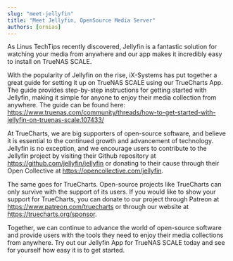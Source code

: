 ```yaml
---
slug: "meet-jellyfin"
title: "Meet Jellyfin, OpenSource Media Server"
authors: [ornias]
---
```

As Linus TechTips recently discovered, Jellyfin is a fantastic solution for watching your media from anywhere and our app makes it incredibly easy to install on TrueNAS SCALE.

With the popularity of Jellyfin on the rise, iX-Systems has put together a great guide for setting it up on TrueNAS SCALE using our TrueCharts App. The guide provides step-by-step instructions for getting started with Jellyfin, making it simple for anyone to enjoy their media collection from anywhere. The guide can be found here: https://www.truenas.com/community/threads/how-to-get-started-with-jellyfin-on-truenas-scale.107433/

At TrueCharts, we are big supporters of open-source software, and believe it is essential to the continued growth and advancement of technology. Jellyfin is no exception, and we encourage users to contribute to the Jellyfin project by visiting their Github repository at https://github.com/jellyfin/jellyfin or donating to their cause through their Open Collective at https://opencollective.com/jellyfin.

The same goes for TrueCharts. Open-source projects like TrueCharts can only survive with the support of its users. If you would like to show your support for TrueCharts, you can donate to our project through Patreon at https://www.patreon.com/truecharts or through our website at https://truecharts.org/sponsor.

Together, we can continue to advance the world of open-source software and provide users with the tools they need to enjoy their media collections from anywhere. Try out our Jellyfin App for TrueNAS SCALE today and see for yourself how easy it is to get started.